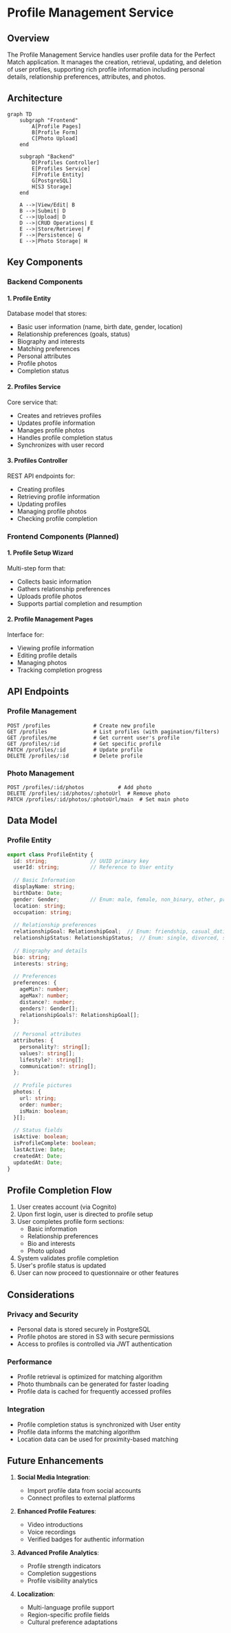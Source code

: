 # Profile Management Service

## Overview

The Profile Management Service handles user profile data for the Perfect Match application. It manages the creation, retrieval, updating, and deletion of user profiles, supporting rich profile information including personal details, relationship preferences, attributes, and photos.

## Architecture

```mermaid
graph TD
    subgraph "Frontend"
        A[Profile Pages]
        B[Profile Form]
        C[Photo Upload]
    end
    
    subgraph "Backend"
        D[Profiles Controller]
        E[Profiles Service]
        F[Profile Entity]
        G[PostgreSQL]
        H[S3 Storage]
    end
    
    A -->|View/Edit| B
    B -->|Submit| D
    C -->|Upload| D
    D -->|CRUD Operations| E
    E -->|Store/Retrieve| F
    F -->|Persistence| G
    E -->|Photo Storage| H
```

## Key Components

### Backend Components

#### 1. Profile Entity
Database model that stores:
- Basic user information (name, birth date, gender, location)
- Relationship preferences (goals, status)
- Biography and interests
- Matching preferences
- Personal attributes
- Profile photos
- Completion status

#### 2. Profiles Service
Core service that:
- Creates and retrieves profiles
- Updates profile information
- Manages profile photos
- Handles profile completion status
- Synchronizes with user record

#### 3. Profiles Controller
REST API endpoints for:
- Creating profiles
- Retrieving profile information
- Updating profiles
- Managing profile photos
- Checking profile completion

### Frontend Components (Planned)

#### 1. Profile Setup Wizard
Multi-step form that:
- Collects basic information
- Gathers relationship preferences
- Uploads profile photos
- Supports partial completion and resumption

#### 2. Profile Management Pages
Interface for:
- Viewing profile information
- Editing profile details
- Managing photos
- Tracking completion progress

## API Endpoints

### Profile Management

```
POST /profiles              # Create new profile
GET /profiles               # List profiles (with pagination/filters)
GET /profiles/me            # Get current user's profile
GET /profiles/:id           # Get specific profile
PATCH /profiles/:id         # Update profile
DELETE /profiles/:id        # Delete profile
```

### Photo Management

```
POST /profiles/:id/photos           # Add photo
DELETE /profiles/:id/photos/:photoUrl  # Remove photo
PATCH /profiles/:id/photos/:photoUrl/main  # Set main photo
```

## Data Model

### Profile Entity

```typescript
export class ProfileEntity {
  id: string;              // UUID primary key
  userId: string;          // Reference to User entity
  
  // Basic Information
  displayName: string;
  birthDate: Date;
  gender: Gender;          // Enum: male, female, non_binary, other, prefer_not_to_say
  location: string;
  occupation: string;
  
  // Relationship preferences
  relationshipGoal: RelationshipGoal;  // Enum: friendship, casual_dating, serious_relationship, etc.
  relationshipStatus: RelationshipStatus;  // Enum: single, divorced, separated, etc.
  
  // Biography and details
  bio: string;
  interests: string;
  
  // Preferences
  preferences: {
    ageMin?: number;
    ageMax?: number;
    distance?: number;
    genders?: Gender[];
    relationshipGoals?: RelationshipGoal[];
  };
  
  // Personal attributes
  attributes: {
    personality?: string[];
    values?: string[];
    lifestyle?: string[];
    communication?: string[];
  };
  
  // Profile pictures
  photos: {
    url: string;
    order: number;
    isMain: boolean;
  }[];
  
  // Status fields
  isActive: boolean;
  isProfileComplete: boolean;
  lastActive: Date;
  createdAt: Date;
  updatedAt: Date;
}
```

## Profile Completion Flow

1. User creates account (via Cognito)
2. Upon first login, user is directed to profile setup
3. User completes profile form sections:
   - Basic information
   - Relationship preferences
   - Bio and interests
   - Photo upload
4. System validates profile completion
5. User's profile status is updated
6. User can now proceed to questionnaire or other features

## Considerations

### Privacy and Security
- Personal data is stored securely in PostgreSQL
- Profile photos are stored in S3 with secure permissions
- Access to profiles is controlled via JWT authentication

### Performance
- Profile retrieval is optimized for matching algorithm
- Photo thumbnails can be generated for faster loading
- Profile data is cached for frequently accessed profiles

### Integration
- Profile completion status is synchronized with User entity
- Profile data informs the matching algorithm
- Location data can be used for proximity-based matching

## Future Enhancements

1. **Social Media Integration**:
   - Import profile data from social accounts
   - Connect profiles to external platforms

2. **Enhanced Profile Features**:
   - Video introductions
   - Voice recordings
   - Verified badges for authentic information

3. **Advanced Profile Analytics**:
   - Profile strength indicators
   - Completion suggestions
   - Profile visibility analytics

4. **Localization**:
   - Multi-language profile support
   - Region-specific profile fields
   - Cultural preference adaptations
